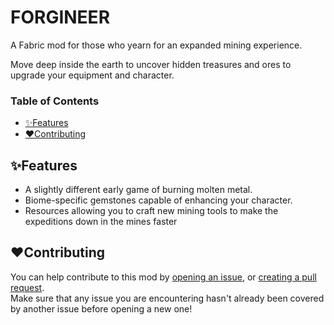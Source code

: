 # FORGINEER

A Fabric mod for those who yearn for an expanded mining experience.  
  
Move deep inside the earth to uncover hidden treasures and ores to upgrade your equipment and character.

### Table of Contents
- [✨Features](#features)
- [❤️Contributing](#contributing)

## ✨Features

- A slightly different early game of burning molten metal.
- Biome-specific gemstones capable of enhancing your character.
- Resources allowing you to craft new mining tools to make the expeditions down in the mines faster

## ❤️Contributing

You can help contribute to this mod by [opening an issue](https://github.com/SaphirDeFeu/Forgineer/issues), or [creating a pull request](https://github.com/SaphirDeFeu/Forgineer/pulls).  
Make sure that any issue you are encountering hasn't already been covered by another issue before opening a new one!